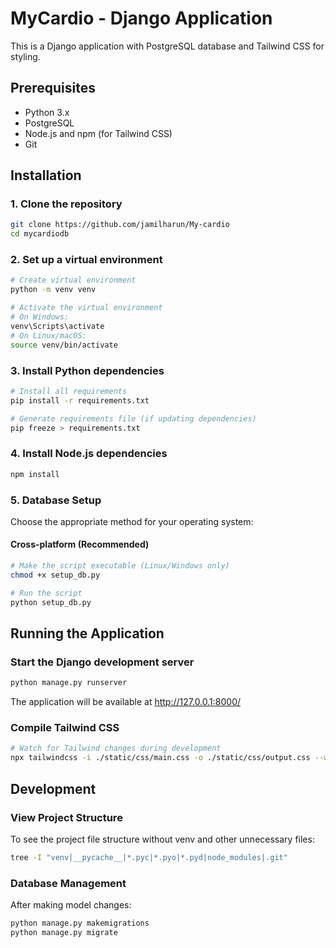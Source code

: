 # MyCardio - Django Application

This is a Django application with PostgreSQL database and Tailwind CSS for styling.

## Prerequisites

- Python 3.x
- PostgreSQL
- Node.js and npm (for Tailwind CSS)
- Git

## Installation

### 1. Clone the repository

```bash
git clone https://github.com/jamilharun/My-cardio
cd mycardiodb
```

### 2. Set up a virtual environment

```bash
# Create virtual environment
python -m venv venv

# Activate the virtual environment
# On Windows:
venv\Scripts\activate
# On Linux/macOS:
source venv/bin/activate
```

### 3. Install Python dependencies

```bash
# Install all requirements
pip install -r requirements.txt

# Generate requirements file (if updating dependencies)
pip freeze > requirements.txt
```

### 4. Install Node.js dependencies

```bash
npm install
```

### 5. Database Setup

Choose the appropriate method for your operating system:

#### Cross-platform (Recommended)

```bash
# Make the script executable (Linux/Windows only)
chmod +x setup_db.py

# Run the script
python setup_db.py
```

## Running the Application

### Start the Django development server

```bash
python manage.py runserver
```

The application will be available at http://127.0.0.1:8000/

### Compile Tailwind CSS

```bash
# Watch for Tailwind changes during development
npx tailwindcss -i ./static/css/main.css -o ./static/css/output.css --watch
```

## Development

### View Project Structure

To see the project file structure without venv and other unnecessary files:

```bash
tree -I "venv|__pycache__|*.pyc|*.pyo|*.pyd|node_modules|.git"
```

### Database Management

After making model changes:

```bash
python manage.py makemigrations
python manage.py migrate
```

